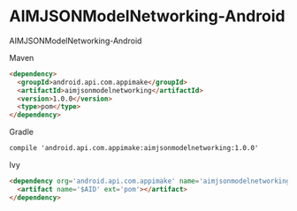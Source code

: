# AIMJSONModelNetworking-Android
AIMJSONModelNetworking-Android


Maven
```html
<dependency>
  <groupId>android.api.com.appimake</groupId>
  <artifactId>aimjsonmodelnetworking</artifactId>
  <version>1.0.0</version>
  <type>pom</type>
</dependency>
```

Gradle
```html
compile 'android.api.com.appimake:aimjsonmodelnetworking:1.0.0'
```

Ivy
```html
<dependency org='android.api.com.appimake' name='aimjsonmodelnetworking' rev='1.0.0'>
  <artifact name='$AID' ext='pom'></artifact>
</dependency>
```
